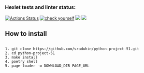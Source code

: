 ### Hexlet tests and linter status:
[![Actions Status](https://github.com/sraduhin/python-project-51/workflows/hexlet-check/badge.svg)](https://github.com/sraduhin/python-project-51/actions)
[![check yourself](https://github.com/sraduhin/python-project-51/actions/workflows/python-package.yml/badge.svg)](https://github.com/sraduhin/python-project-51/actions/workflows/python-package.yml)
<a href="https://codeclimate.com/github/sraduhin/python-project-51/maintainability"><img src="https://api.codeclimate.com/v1/badges/341d40e6ee7d487f3675/maintainability" /></a>
<a href="https://codeclimate.com/github/sraduhin/python-project-51/test_coverage"><img src="https://api.codeclimate.com/v1/badges/341d40e6ee7d487f3675/test_coverage" /></a>

## How to install
<code>
1. git clone https://github.com/sraduhin/python-project-51.git
2. cd python-project-51
3. make install
4. poetry shell
5. page-loader -o DOWNLOAD_DIR PAGE_URL
</code>
